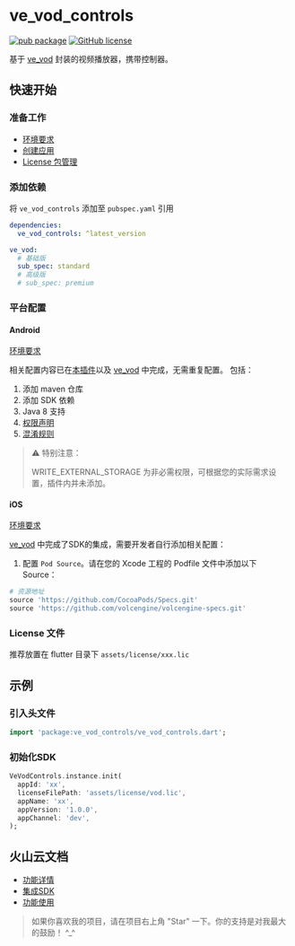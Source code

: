 # ve_vod_controls

[![pub package](https://img.shields.io/pub/v/ve_vod_controls)](https://pub.dev/packages/ve_vod_controls)
[![GitHub license](https://img.shields.io/github/license/LiWenHui96/ve_vod_controls?label=协议&style=flat-square)](https://github.com/LiWenHui96/ve_vod_controls/blob/master/LICENSE)

基于 [ve_vod](https://pub.dev/packages/ve_vod) 封装的视频播放器，携带控制器。

## 快速开始

### 准备工作

* [环境要求](https://www.volcengine.com/docs/4/1264515)
* [创建应用](https://www.volcengine.com/docs/4/79594)
* [License 包管理](https://www.volcengine.com/docs/4/65772)

### 添加依赖

将 `ve_vod_controls` 添加至 `pubspec.yaml` 引用

```yaml
dependencies:
  ve_vod_controls: ^latest_version

ve_vod:
  # 基础版
  sub_spec: standard
  # 高级版
  # sub_spec: premium
```

### 平台配置

#### Android

[环境要求](https://www.volcengine.com/docs/4/65774)

相关配置内容已在[本插件](#ve_vod_controls)以及 [ve_vod](https://pub.dev/packages/ve_vod) 中完成，无需重复配置。
包括：
1. 添加 maven 仓库
2. 添加 SDK 依赖
3. Java 8 支持
4. [权限声明](https://www.volcengine.com/docs/4/65774#%E6%AD%A5%E9%AA%A4-4%EF%BC%9A%E5%A3%B0%E6%98%8E%E6%9D%83%E9%99%90)
5. [混淆规则](https://www.volcengine.com/docs/4/65774#%E6%AD%A5%E9%AA%A4-5%EF%BC%9A%E9%85%8D%E7%BD%AE%E6%B7%B7%E6%B7%86%E8%A7%84%E5%88%99)

> ⚠️ 特别注意：
> 
> WRITE_EXTERNAL_STORAGE 为非必需权限，可根据您的实际需求设置，插件内并未添加。

#### iOS

[环境要求](https://www.volcengine.com/docs/4/65775)

[ve_vod](https://pub.dev/packages/ve_vod) 中完成了SDK的集成，需要开发者自行添加相关配置：
1. 配置 `Pod Source`。请在您的 Xcode 工程的 Podfile 文件中添加以下 Source：
```ruby
# 资源地址
source 'https://github.com/CocoaPods/Specs.git'
source 'https://github.com/volcengine/volcengine-specs.git'
```

### License 文件

推荐放置在 flutter 目录下 `assets/license/xxx.lic`

## 示例

### 引入头文件

```dart
import 'package:ve_vod_controls/ve_vod_controls.dart';
```

### 初始化SDK

```dart
VeVodControls.instance.init(
  appId: 'xx',
  licenseFilePath: 'assets/license/vod.lic',
  appName: 'xx',
  appVersion: '1.0.0',
  appChannel: 'dev',
);
```

## 火山云文档

* [功能详情](https://www.volcengine.com/docs/4/100095)
* [集成SDK](https://www.volcengine.com/docs/4/1264515)
* [功能使用](https://www.volcengine.com/docs/4/1264702)

> 如果你喜欢我的项目，请在项目右上角 "Star" 一下。你的支持是对我最大的鼓励！ ^_^